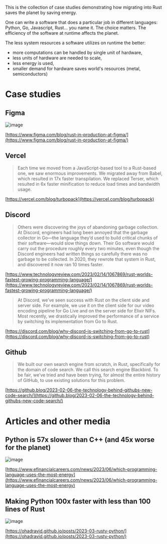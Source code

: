 This is the collection of case studies demonstrating how migrating into Rust saves the planet by saving energy. 

One can write a software that does a particular job in different languages: Python, Go, Javascript, Rust... you name it. The choice matters. The efficiency of the software at runtime affects the planet. 

The less system resources a software utilizes on runtime the better:

* more computations can be handled by single unit of hardware,
* less units of hardware are needed to scale,
* less energy is used,
* smaller demand for hardware saves world's resources (metal, semiconductors)

# Case studies

## Figma

![image](https://user-images.githubusercontent.com/124928674/218179282-b194304e-579a-4f67-a55c-4c0c6ee2ce98.png)

[https://www.figma.com/blog/rust-in-production-at-figma/](https://www.figma.com/blog/rust-in-production-at-figma/)

## Vercel

> Each time we moved from a JavaScript-based tool to a Rust-based one, we saw enormous improvements. We migrated away from Babel, which resulted in 17x faster transpilation. We replaced Terser, which resulted in 6x faster minification to reduce load times and bandwidth usage.

[https://vercel.com/blog/turbopack](https://vercel.com/blog/turbopack)

## Discord

> Others were discovering the joys of abandoning garbage collection. At Discord, engineers had long been annoyed that the garbage collector in Go—the language they’d used to build critical chunks of their software—would slow things down. Their Go software would carry out the procedure roughly every two minutes, even though the Discord engineers had written things so carefully there was no garbage to be collected. In 2020, they rewrote that system in Rust, and discovered it now ran 10 times faster. 

[https://www.technologyreview.com/2023/02/14/1067869/rust-worlds-fastest-growing-programming-language/](https://www.technologyreview.com/2023/02/14/1067869/rust-worlds-fastest-growing-programming-language/)

> At Discord, we’ve seen success with Rust on the client side and server side. For example, we use it on the client side for our video encoding pipeline for Go Live and on the server side for Elixir NIFs. Most recently, we drastically improved the performance of a service by switching its implementation from Go to Rust.

[https://discord.com/blog/why-discord-is-switching-from-go-to-rust](https://discord.com/blog/why-discord-is-switching-from-go-to-rust)

## Github

> We built our own search engine from scratch, in Rust, specifically for the domain of code search. We call this search engine Blackbird. To be fair, we’ve tried and have been trying, for almost the entire history of GitHub, to use existing solutions for this problem.

[https://github.blog/2023-02-06-the-technology-behind-githubs-new-code-search/](https://github.blog/2023-02-06-the-technology-behind-githubs-new-code-search/)

# Articles and other media

## Python is 57x slower than C++ (and 45x worse for the planet)

![image](https://github.com/panpilkarz/panpilkarz.github.io/assets/5645129/84373e1e-8c29-4bb1-9e94-ef55e2782b1e)

[https://www.efinancialcareers.com/news/2023/06/which-programming-language-uses-the-most-energy](https://www.efinancialcareers.com/news/2023/06/which-programming-language-uses-the-most-energy)

## Making Python 100x faster with less than 100 lines of Rust

![image](https://github.com/panpilkarz/panpilkarz.github.io/assets/5645129/b0b6e364-42e3-4c72-ada1-30cac82b7706)

[https://ohadravid.github.io/posts/2023-03-rusty-python/](https://ohadravid.github.io/posts/2023-03-rusty-python/)
